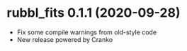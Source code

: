 # rubbl_fits 0.1.1 (2020-09-28)

- Fix some compile warnings from old-style code
- New release powered by Cranko
